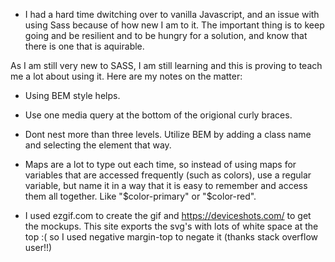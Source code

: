 - I had a hard time dwitching over to vanilla Javascript, and an issue with using Sass because of how new I am to it. The important thing is to keep going and be resilient and to be hungry for a solution, and know that there is one that is aquirable.

As I am still very new to SASS, I am still learning and this is proving to teach me a lot about using it. Here are my notes on the matter:
- Using BEM style helps.
- Use one media query at the bottom of the origional curly braces.
- Dont nest more than three levels. Utilize BEM by adding a class name and selecting the element that way.
- Maps are a lot to type out each time, so instead of using maps for variables that are accessed frequently (such as colors), use a regular variable, but name it in a way that it is easy to remember and access them all together. Like "$color-primary" or "$color-red".

- I used ezgif.com to create the gif and https://deviceshots.com/ to get the mockups. This site exports the svg's with lots of white space at the top :( so I used negative margin-top to negate it (thanks stack overflow user!!)